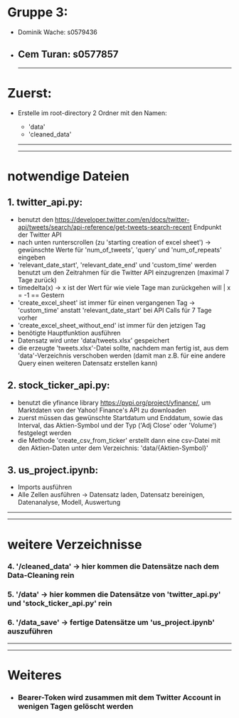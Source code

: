 # Gruppe 3:
- Dominik Wache: s0579436
- Cem Turan: s0577857
  ----------------------------------------------------------------------------------------------------------------------------------------
  ----------------------------------------------------------------------------------------------------------------------------------------

# Zuerst:
- Erstelle im root-directory 2 Ordner mit den Namen:
  - 'data'
  - 'cleaned_data'

  ----------------------------------------------------------------------------------------------------------------------------------------
  ----------------------------------------------------------------------------------------------------------------------------------------

# notwendige Dateien

## 1. twitter_api.py:
  - benutzt den https://developer.twitter.com/en/docs/twitter-api/tweets/search/api-reference/get-tweets-search-recent Endpunkt der Twitter API
  - nach unten runterscrollen (zu 'starting creation of excel sheet') -> gewünschte Werte für 'num_of_tweets', 'query' und 'num_of_repeats' eingeben
  - 'relevant_date_start', 'relevant_date_end' und 'custom_time' werden benutzt um den Zeitrahmen für die Twitter API einzugrenzen (maximal 7 Tage zurück)
  - timedelta(x) -> x ist der Wert für wie viele Tage man zurückgehen will | x = -1 == Gestern
  - 'create_excel_sheet' ist immer für einen vergangenen Tag -> 'custom_time' anstatt 'relevant_date_start' bei API Calls für 7 Tage vorher
  - 'create_excel_sheet_without_end' ist immer für den jetzigen Tag
  - benötigte Hauptfunktion ausführen
  - Datensatz wird unter 'data/tweets.xlsx' gespeichert
  - die erzeugte 'tweets.xlsx'-Datei sollte, nachdem man fertig ist, aus dem 'data'-Verzeichnis verschoben werden (damit man z.B. für eine andere Query einen weiteren Datensatz erstellen kann)
## 2. stock_ticker_api.py:
  - benutzt die yfinance library https://pypi.org/project/yfinance/, um Marktdaten von der Yahoo! Finance's API zu downloaden
  - zuerst müssen das gewünschte Startdatum und Enddatum, sowie das Interval, das Aktien-Symbol und der Typ ('Adj Close' oder 'Volume') festgelegt werden 
  - die Methode 'create_csv_from_ticker' erstellt dann eine csv-Datei mit den Aktien-Daten unter dem Verzeichnis: 'data/{Aktien-Symbol}'
## 3. us_project.ipynb:
  - Imports ausführen
  - Alle Zellen ausführen -> Datensatz laden, Datensatz bereinigen, Datenanalyse, Modell, Auswertung
  
  ----------------------------------------------------------------------------------------------------------------------------------------
  ----------------------------------------------------------------------------------------------------------------------------------------
  # weitere Verzeichnisse
  
  ### 4. '/cleaned_data' -> hier kommen die Datensätze nach dem Data-Cleaning rein
  ### 5. '/data' -> hier kommen die Datensätze von 'twitter_api.py' und 'stock_ticker_api.py' rein
  ### 6. '/data_save' -> fertige Datensätze um 'us_project.ipynb' auszuführen
  
  ----------------------------------------------------------------------------------------------------------------------------------------
  ----------------------------------------------------------------------------------------------------------------------------------------
  # Weiteres
  
  - ### Bearer-Token wird zusammen mit dem Twitter Account in wenigen Tagen gelöscht werden
